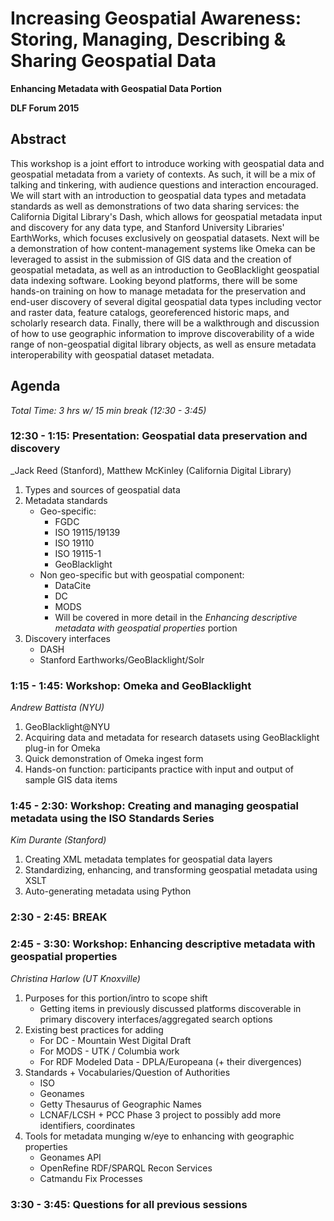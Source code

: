 # Increasing Geospatial Awareness: Storing, Managing, Describing & Sharing Geospatial Data
**Enhancing Metadata with Geospatial Data Portion**

**DLF Forum 2015**

## Abstract
This workshop is a joint effort to introduce working with geospatial data and geospatial metadata from a variety of contexts. As such, it will be a mix of talking and tinkering, with audience questions and interaction encouraged. We will start with an introduction to geospatial data types  and metadata standards as well as demonstrations of two data sharing services: the California Digital Library's Dash, which allows for geospatial metadata input and discovery for any data type, and Stanford University Libraries' EarthWorks, which focuses exclusively on geospatial datasets. Next will be a demonstration of how content-management systems like Omeka can be leveraged to assist in the submission of GIS data and the creation of geospatial metadata, as well as an introduction to GeoBlacklight geospatial data indexing software. Looking beyond platforms, there will be some hands-on training on how to manage metadata for the preservation and end-user discovery of several digital geospatial data types including vector and raster data, feature catalogs, georeferenced historic maps, and scholarly research data. Finally, there will be a walkthrough and discussion of how to use geographic information to improve discoverability of a wide range of non-geospatial digital library objects, as well as ensure metadata interoperability with geospatial dataset metadata.

## Agenda
_Total Time: 3 hrs w/ 15 min break (12:30 - 3:45)_

### **12:30 - 1:15:** Presentation: Geospatial data preservation and discovery
_Jack Reed (Stanford), Matthew McKinley (California Digital Library)

1. Types and sources of geospatial data
2. Metadata standards
    - Geo-specific:
        - FGDC
        - ISO 19115/19139
        - ISO 19110
        - ISO 19115-1
        - GeoBlacklight
    - Non geo-specific but with geospatial component:
        - DataCite
        - DC
        - MODS
        - Will be covered in more detail in the _Enhancing descriptive metadata with geospatial properties_ portion
3. Discovery interfaces
    - DASH
    - Stanford Earthworks/GeoBlacklight/Solr

### **1:15 - 1:45:** Workshop: Omeka and GeoBlacklight
_Andrew Battista (NYU)_

1. GeoBlacklight@NYU
2. Acquiring data and metadata for research datasets using GeoBlacklight plug-in for Omeka
3. Quick demonstration of Omeka ingest form
4. Hands-on function: participants practice with input and output of sample GIS data items

### **1:45 - 2:30:** Workshop: Creating and managing geospatial metadata using the ISO Standards Series
_Kim Durante (Stanford)_

1. Creating XML metadata templates for geospatial data layers
2. Standardizing, enhancing, and transforming geospatial metadata using XSLT
3. Auto-generating metadata using Python


### **2:30 - 2:45:** BREAK


### **2:45 - 3:30:** Workshop: Enhancing descriptive metadata with geospatial properties
_Christina Harlow (UT Knoxville)_

1. Purposes for this portion/intro to scope shift
    - Getting items in previously discussed platforms discoverable in primary discovery interfaces/aggregated search options
2. Existing best practices for adding
    - For DC - Mountain West Digital Draft
    - For MODS - UTK / Columbia work
    - For RDF Modeled Data - DPLA/Europeana (+ their divergences)
3. Standards + Vocabularies/Question of Authorities
    - ISO
    - Geonames
    - Getty Thesaurus of Geographic Names
    - LCNAF/LCSH + PCC Phase 3 project to possibly add more identifiers, coordinates
4. Tools for metadata munging w/eye to enhancing with geographic properties
    - Geonames API
    - OpenRefine RDF/SPARQL Recon Services
    - Catmandu Fix Processes

### **3:30 - 3:45:** Questions for all previous sessions

